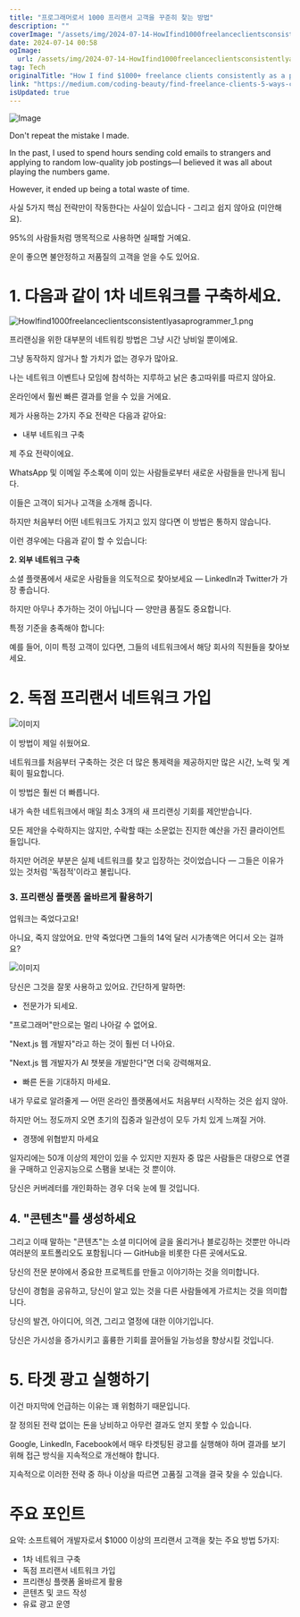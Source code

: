 ```yaml
---
title: "프로그래머로서 1000 프리랜서 고객을 꾸준히 찾는 방법"
description: ""
coverImage: "/assets/img/2024-07-14-HowIfind1000freelanceclientsconsistentlyasaprogrammer_0.png"
date: 2024-07-14 00:58
ogImage: 
  url: /assets/img/2024-07-14-HowIfind1000freelanceclientsconsistentlyasaprogrammer_0.png
tag: Tech
originalTitle: "How I find $1000+ freelance clients consistently as a programmer"
link: "https://medium.com/coding-beauty/find-freelance-clients-5-ways-cf2e75815c84"
isUpdated: true
---
```





![Image](/assets/img/2024-07-14-HowIfind1000freelanceclientsconsistentlyasaprogrammer_0.png)

Don't repeat the mistake I made.

In the past, I used to spend hours sending cold emails to strangers and applying to random low-quality job postings—I believed it was all about playing the numbers game.

However, it ended up being a total waste of time.

<div class="content-ad"></div>

사실 5가지 핵심 전략만이 작동한다는 사실이 있습니다 - 그리고 쉽지 않아요 (미안해요).

95%의 사람들처럼 맹목적으로 사용하면 실패할 거예요.

운이 좋으면 불안정하고 저품질의 고객을 얻을 수도 있어요.

# 1. 다음과 같이 1차 네트워크를 구축하세요.

<div class="content-ad"></div>

![HowIfind1000freelanceclientsconsistentlyasaprogrammer_1.png](/assets/img/2024-07-14-HowIfind1000freelanceclientsconsistentlyasaprogrammer_1.png)

프리랜싱을 위한 대부분의 네트워킹 방법은 그냥 시간 낭비일 뿐이에요. 

그냥 동작하지 않거나 할 가치가 없는 경우가 많아요.

나는 네트워크 이벤트나 모임에 참석하는 지루하고 낡은 충고따위를 따르지 않아요.

<div class="content-ad"></div>

온라인에서 훨씬 빠른 결과를 얻을 수 있을 거에요.

제가 사용하는 2가지 주요 전략은 다음과 같아요:

- 내부 네트워크 구축

제 주요 전략이에요.

<div class="content-ad"></div>

WhatsApp 및 이메일 주소록에 이미 있는 사람들로부터 새로운 사람들을 만나게 됩니다.

이들은 고객이 되거나 고객을 소개해 줍니다.

하지만 처음부터 어떤 네트워크도 가지고 있지 않다면 이 방법은 통하지 않습니다.

이런 경우에는 다음과 같이 할 수 있습니다:

<div class="content-ad"></div>

**2. 외부 네트워크 구축**

소셜 플랫폼에서 새로운 사람들을 의도적으로 찾아보세요 — LinkedIn과 Twitter가 가장 좋습니다.

하지만 아무나 추가하는 것이 아닙니다 — 양만큼 품질도 중요합니다.

특정 기준을 충족해야 합니다:

<div class="content-ad"></div>

예를 들어, 이미 특정 고객이 있다면, 그들의 네트워크에서 해당 회사의 직원들을 찾아보세요.

# 2. 독점 프리랜서 네트워크 가입

![이미지](/assets/img/2024-07-14-HowIfind1000freelanceclientsconsistentlyasaprogrammer_2.png)

이 방법이 제일 쉬웠어요.

<div class="content-ad"></div>

네트워크를 처음부터 구축하는 것은 더 많은 통제력을 제공하지만 많은 시간, 노력 및 계획이 필요합니다.

이 방법은 훨씬 더 빠릅니다.

내가 속한 네트워크에서 매일 최소 3개의 새 프리랜싱 기회를 제안받습니다.

모든 제안을 수락하지는 않지만, 수락할 때는 소문없는 진지한 예산을 가진 클라이언트들입니다.

<div class="content-ad"></div>

하지만 어려운 부분은 실제 네트워크를 찾고 입장하는 것이었습니다 — 그들은 이유가 있는 것처럼 '독점적'이라고 불립니다.

### 3. 프리랜싱 플랫폼 올바르게 활용하기

업워크는 죽었다고요!

아니요, 죽지 않았어요. 만약 죽었다면 그들의 14억 달러 시가총액은 어디서 오는 걸까요?

<div class="content-ad"></div>

![이미지](/assets/img/2024-07-14-HowIfind1000freelanceclientsconsistentlyasaprogrammer_3.png)

당신은 그것을 잘못 사용하고 있어요. 간단하게 말하면:

- 전문가가 되세요.

<div class="content-ad"></div>

"프로그래머"만으로는 멀리 나아갈 수 없어요.

"Next.js 웹 개발자"라고 하는 것이 훨씬 더 나아요.

"Next.js 웹 개발자가 AI 챗봇을 개발한다"면 더욱 강력해져요.

- 빠른 돈을 기대하지 마세요.

<div class="content-ad"></div>

내가 무료로 알려줄게 — 어떤 온라인 플랫폼에서도 처음부터 시작하는 것은 쉽지 않아.

하지만 어느 정도까지 오면 초기의 집중과 일관성이 모두 가치 있게 느껴질 거야.

- 경쟁에 위협받지 마세요

일자리에는 50개 이상의 제안이 있을 수 있지만 지원자 중 많은 사람들은 대량으로 연결을 구매하고 인공지능으로 스팸을 보내는 것 뿐이야.

<div class="content-ad"></div>

당신은 커버레터를 개인화하는 경우 더욱 눈에 띌 것입니다.

## 4. "콘텐츠"를 생성하세요

그리고 이때 말하는 "콘텐츠"는 소셜 미디어에 글을 올리거나 블로깅하는 것뿐만 아니라 여러분의 포트폴리오도 포함됩니다 — GitHub을 비롯한 다른 곳에서도요.

<div class="content-ad"></div>

당신의 전문 분야에서 중요한 프로젝트를 만들고 이야기하는 것을 의미합니다.

당신이 경험을 공유하고, 당신이 알고 있는 것을 다른 사람들에게 가르치는 것을 의미합니다.

당신의 발견, 아이디어, 의견, 그리고 열정에 대한 이야기입니다.

당신은 가시성을 증가시키고 훌륭한 기회를 끌어들일 가능성을 향상시킬 것입니다.

<div class="content-ad"></div>

# 5. 타겟 광고 실행하기

이건 마지막에 언급하는 이유는 꽤 위험하기 때문입니다.

잘 정의된 전략 없이는 돈을 낭비하고 아무런 결과도 얻지 못할 수 있습니다.

Google, LinkedIn, Facebook에서 매우 타겟팅된 광고를 실행해야 하며 결과를 보기 위해 접근 방식을 지속적으로 개선해야 합니다.

<div class="content-ad"></div>

지속적으로 이러한 전략 중 하나 이상을 따르면 고품질 고객을 결국 찾을 수 있습니다.

# 주요 포인트

요약: 소프트웨어 개발자로서 $1000 이상의 프리랜서 고객을 찾는 주요 방법 5가지:

- 1차 네트워크 구축
- 독점 프리랜서 네트워크 가입
- 프리랜싱 플랫폼 올바르게 활용
- 콘텐츠 및 코드 작성
- 유료 광고 운영